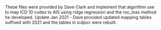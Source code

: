 These files were provided by Dave Clark and implement that algorithm use to map ICD 10 codes to AIS using ridge regression and the roc_max method he developed.
Update Jan 2021 - Dave provided updated mapping tables suffixed with 2021 and the tables in icdpicr were rebuilt.
